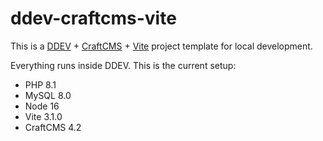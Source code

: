 # ddev-craftcms-vite

This is a [DDEV](https://ddev.readthedocs.io/en/stable/) + [CraftCMS](https://craftcms.com/docs/4.x/) + [Vite](https://vitejs.dev) project template for local development.

Everything runs inside DDEV. This is the current setup:

- PHP 8.1
- MySQL 8.0
- Node 16
- Vite 3.1.0
- CraftCMS 4.2
